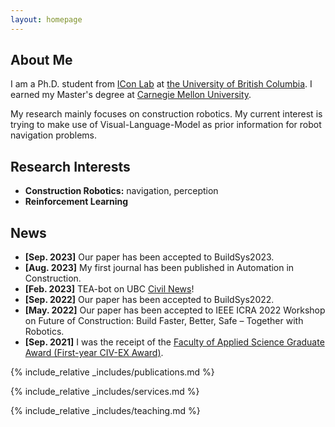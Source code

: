 ```yaml
---
layout: homepage
---
```


## About Me

I am a Ph.D. student from [ICon Lab](https://intelconstructlab.github.io/index.html) at [the University of British Columbia](https://www.ubc.ca/). I earned my Master's degree at [Carnegie Mellon University](https://www.cmu.edu/). 

My research mainly focuses on construction robotics. My current interest is trying to make use of Visual-Language-Model as prior information for robot navigation problems.

## Research Interests

- **Construction Robotics:** navigation, perception
- **Reinforcement Learning** 

## News

- **[Sep. 2023]** Our paper has been accepted to BuildSys2023.
- **[Aug. 2023]** My first journal has been published in Automation in Construction.
- **[Feb. 2023]** TEA-bot on UBC [Civil News](https://civil.ubc.ca/professor-zhengbo-zou-leverages-robotics-to-enhance-building-efficiency/)!
- **[Sep. 2022]** Our paper has been accepted to BuildSys2022.
- **[May. 2022]** Our paper has been accepted to IEEE ICRA 2022 Workshop on Future of Construction: Build Faster, Better, Safe – Together with Robotics.
- **[Sep. 2021]** I was the receipt of the [Faculty of Applied Science Graduate Award (First-year CIV-EX Award)](https://students.ubc.ca/enrolment/finances/award-search/vancouver/faculty-applied-science/general/6434).

{% include_relative _includes/publications.md %}

{% include_relative _includes/services.md %}

{% include_relative _includes/teaching.md %}
